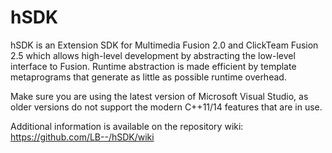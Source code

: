 hSDK
====
hSDK is an Extension SDK for Multimedia Fusion 2.0 and ClickTeam Fusion 2.5 which allows high-level development by abstracting the low-level interface to Fusion. Runtime abstraction is made efficient by template metaprograms that generate as little as possible runtime overhead.

Make sure you are using the latest version of Microsoft Visual Studio, as older versions do not support the modern C++11/14 features that are in use.

Additional information is available on the repository wiki:
https://github.com/LB--/hSDK/wiki
